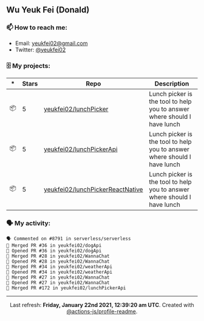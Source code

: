 ## Wu Yeuk Fei (Donald)

### 📫 How to reach me:

- Email: [yeukfei02@gmail.com](yeukfei02@gmail.com)
- Twitter: [@yeukfei02](https://twitter.com/yeukfei02)

### 🗄 My projects:

|*|Stars|Repo|Description|
|---|---|---|---|
| 📦 | 5 | [yeukfei02/lunchPicker](https://github.com/yeukfei02/lunchPicker) | Lunch picker is the tool to help you to answer where should I have lunch |
| 📦 | 5 | [yeukfei02/lunchPickerApi](https://github.com/yeukfei02/lunchPickerApi) | Lunch picker is the tool to help you to answer where should I have lunch |
| 📦 | 5 | [yeukfei02/lunchPickerReactNative](https://github.com/yeukfei02/lunchPickerReactNative) | Lunch picker is the tool to help you to answer where should I have lunch |

### 🗣 My activity:

```
🗣 Commented on #8791 in serverless/serverless
🎉 Merged PR #36 in yeukfei02/dogApi
💪 Opened PR #36 in yeukfei02/dogApi
🎉 Merged PR #28 in yeukfei02/WannaChat
💪 Opened PR #28 in yeukfei02/WannaChat
🎉 Merged PR #34 in yeukfei02/weatherApi
💪 Opened PR #34 in yeukfei02/weatherApi
🎉 Merged PR #27 in yeukfei02/WannaChat
💪 Opened PR #27 in yeukfei02/WannaChat
🎉 Merged PR #172 in yeukfei02/lunchPickerApi
```

<!-- <img src="https://github-readme-stats.vercel.app/api?username=yeukfei02&show_icons=true&count_private=true&theme=radical" />

<img src="https://github-readme-stats.vercel.app/api/top-langs/?username=yeukfei02&theme=radical" /> -->

---

<p align="center">Last refresh: <b>Friday, January 22nd 2021, 12:39:20 am UTC</b>. Created with <a href=https://github.com/marketplace/actions/profile-readme>@actions-js/profile-readme</a>.</p>
